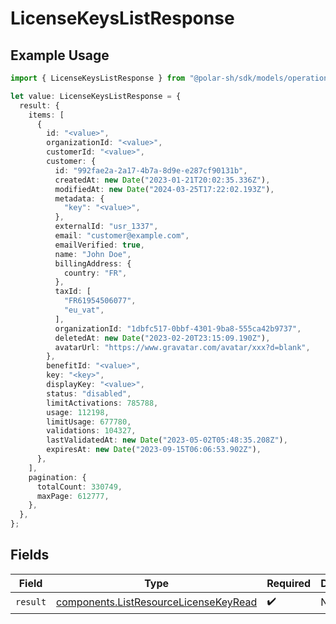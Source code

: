 # LicenseKeysListResponse

## Example Usage

```typescript
import { LicenseKeysListResponse } from "@polar-sh/sdk/models/operations/licensekeyslist.js";

let value: LicenseKeysListResponse = {
  result: {
    items: [
      {
        id: "<value>",
        organizationId: "<value>",
        customerId: "<value>",
        customer: {
          id: "992fae2a-2a17-4b7a-8d9e-e287cf90131b",
          createdAt: new Date("2023-01-21T20:02:35.336Z"),
          modifiedAt: new Date("2024-03-25T17:22:02.193Z"),
          metadata: {
            "key": "<value>",
          },
          externalId: "usr_1337",
          email: "customer@example.com",
          emailVerified: true,
          name: "John Doe",
          billingAddress: {
            country: "FR",
          },
          taxId: [
            "FR61954506077",
            "eu_vat",
          ],
          organizationId: "1dbfc517-0bbf-4301-9ba8-555ca42b9737",
          deletedAt: new Date("2023-02-20T23:15:09.190Z"),
          avatarUrl: "https://www.gravatar.com/avatar/xxx?d=blank",
        },
        benefitId: "<value>",
        key: "<key>",
        displayKey: "<value>",
        status: "disabled",
        limitActivations: 785788,
        usage: 112198,
        limitUsage: 677780,
        validations: 104327,
        lastValidatedAt: new Date("2023-05-02T05:48:35.208Z"),
        expiresAt: new Date("2023-09-15T06:06:53.902Z"),
      },
    ],
    pagination: {
      totalCount: 330749,
      maxPage: 612777,
    },
  },
};
```

## Fields

| Field                                                                                          | Type                                                                                           | Required                                                                                       | Description                                                                                    |
| ---------------------------------------------------------------------------------------------- | ---------------------------------------------------------------------------------------------- | ---------------------------------------------------------------------------------------------- | ---------------------------------------------------------------------------------------------- |
| `result`                                                                                       | [components.ListResourceLicenseKeyRead](../../models/components/listresourcelicensekeyread.md) | :heavy_check_mark:                                                                             | N/A                                                                                            |